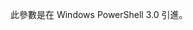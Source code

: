 <Token xmlns:xlink="http://www.w3.org/1999/xlink">此參數是在 Windows PowerShell 3.0 引進。</Token>

<!--HONumber=Apr16_HO1-->


